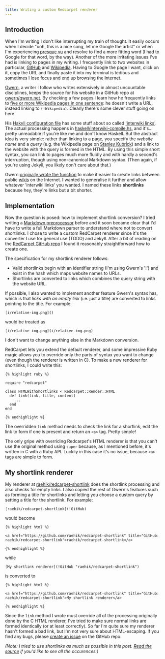 ```yaml
---
title: Writing a custom Redcarpet renderer
---
```


Introduction
------------

When I'm writing I don't like interrupting my train of thought. It
easily occurs when I decide "ooh, this is a nice song, let me Google the
artist" or when I'm experiencing [presque vu](!Wikipedia) and resolve to
find a more fitting word (I had to Google for that word, by the way).
Another of the more irritating issues I've had is linking to pages in my
writing. I frequently link to two websites in particular,
[GitHub](https://github.com) and [Wikipedia](https://en.wikipedia.org).
Having to Google the page I want, click on it, copy the URL and finally
paste it into my terminal is tedious and sometimes I lose focus and end
up browsing the Internet.

[Gwern](http://gwern.net), a writer I follow who writes extensively in
almost uncountable disciplines, keeps the source for his website in a
GitHub repo at [gwern/gwern.net](!GitHub). By checking a few pages I
learn how he frequently links to [five or more Wikipedia pages in one
sentence][gwern-wikibot]: he doesn't write a URL, instead linking to
`(!Wikipedia)`. Clearly there's some clever stuff going on here.

[gwern-wikibot]: http://www.gwern.net/haskell/Wikipedia%20Archive%20Bot

His [Hakyll configuration file][hakyll-conf] has some stuff about so
called ['interwiki links'][hakyll-conf-l117]. The actual processing
happens in [haskell/interwiki-compile.hs][interwiki], and it's... pretty
unreadable if you're like me and don't know Haskell. But the abstract
idea is very simple: rather than linking to a page, you specify the
*website name* and a *query* (e.g. the Wikipedia page on [Stanley
Kubrick](!Wikipedia)) and a link to the website with the query is formed
in the HTML. By using this simple short syntax, you can link to pages
much more fluidly and with hardly a second's interruption, though using
non-canonical Markdown syntax. (Then again, if you're using Jekyll, you
likely don't care about that.)

[hakyll-conf]: !GitHub "gwern/gwern.net/blob/master/hakyll.hs"
[hakyll-conf-l117]: !GitHub "gwern/gwern.net/blob/master/hakyll.hs#L117"
[interwiki]: !GitHub "gwern/gwern.net/blob/master/haskell/interwiki-compile.hs"

Gwern [originally wrote the function][gitit-interwiki] to make it easier
to create links between public [wikis](!Wikipedia "Wiki") on the
Internet. I wanted to generalise it further and allow whatever
'interwiki links' you wanted. I named these links **shortlinks** because
hey, they're links but a bit shorter.

[gitit-interwiki]: !GitHub "jgm/gitit/blob/master/plugins/Interwiki.hs"


Implementation
--------------

Now the question is posed: how to implement shortlink conversion?
I tried writing a [Markdown
preprocessor](!GitHub "raehik/mdwiki-preprocess") before and it soon
became clear that I'd have to write a full Markdown parser to understand
where not to convert shortlinks. I chose to write a custom RedCarpet
renderer since it's the converter I use for general use (TODO) and
Jekyll. After a bit of reading on the [RedCarpet GitHub
repo](!GitHub "vmg/redcarpet") I found it reasonably straightforward how
to create one.

The specification for my shortlink renderer follows:

  * Valid shortlinks begin with an identifier string (I'm using Gwern's
    '!') and exist in the hash which maps website names to URLs.
  * Shortlinks are converted to links which combines the query string
    with the website URL.

If possible, I also wanted to implement another feature Gwern's syntax
has, which is that *links with an empty link* (i.e. just a title) are
converted to links pointing to the title. For example:

    [i/relative-img.png]()
    
would be treated as

    [i/relative-img.png](i/relative-img.png)

I don't want to change anything else in the Markdown conversion.

RedCarpet lets you extend the default renderer, and some impressive Ruby
magic allows you to override only the parts of syntax you want to change
(even though the renderer is written in C). To make a new renderer for
shortlinks, I could write this:

    {% highlight ruby %}

    require "redcarpet"

    class HTMLWithShortlinks < Redcarpet::Render::HTML
      def link(link, title, content)
        ...
      end
    end

    {% endhighlight %}

The overridden `link` method needs to check the link for a shortlink,
edit the link to form if one is present and return an `<a>` tag. Pretty
simple!

The only gripe with overriding Redcarpet's HTML renderer is that you
can't use the original method using `super` because, as I mentioned
before, it's written in C with a Ruby API. Luckily in this case it's no
issue, because `<a>` tags are simple to form.


My shortlink renderer
---------------------

My renderer at [raehik/redcarpet-shortlink](!GitHub) does the shortlink
processing and also checks for empty links. I also copied the rest of
Gwern's features such as forming a title for shortlinks and letting you
choose a custom query by setting a title for the shortlink. For example:

    [raehik/redcarpet-shortlink](!GitHub)

would become

    {% highlight html %}

    <a href="https://github.com/raehik/redcarpet-shortlink" title="GitHub: raehik/redcarpet-shortlink">raehik/redcarpet-shortlink</a>

    {% endhighlight %}

while

    [My shortlink renderer](!GitHub "raehik/redcarpet-shortlink")

is converted to

    {% highlight html %}

    <a href="https://github.com/raehik/redcarpet-shortlink" title="GitHub: raehik/redcarpet-shortlink">My shortlink renderer</a>

    {% endhighlight %}

Since the `link` method I wrote must override all of the processing
originally done by the C HTML renderer, I've tried to make sure normal
links are formed identically (or at least correctly). So far I'm quite
sure my renderer hasn't formed a bad link, but I'm not very sure about
HTML-escaping. If you find any bugs, please [create an
issue](!GitHub "raehik/redcarpet-shortlink/issues") on the GitHub repo.

*(Note: I tried to use shortlinks as much as possible in this post.
[Read the source][this-post] if you'd like to see all the occurences.)*

[this-post]: !GitHub "raehik/raehik.github.io/blob/master/{{ page.path }}"
